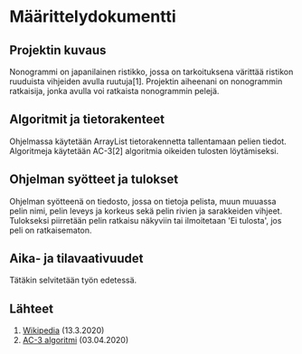 #  Määrittelydokumentti

## Projektin kuvaus

 Nonogrammi on japanilainen ristikko, jossa on tarkoituksena värittää ristikon ruuduista vihjeiden avulla ruutuja[1]. Projektin aiheenani on nonogrammin ratkaisija, jonka avulla voi ratkaista nonogrammin pelejä.


## Algoritmit ja tietorakenteet

Ohjelmassa käytetään ArrayList tietorakennetta tallentamaan pelien tiedot.
Algoritmeja käytetään AC-3[2] algoritmia oikeiden tulosten löytämiseksi.


## Ohjelman syötteet ja tulokset

Ohjelman syötteenä on tiedosto, jossa on tietoja pelista, muun muuassa pelin nimi, pelin leveys ja korkeus sekä pelin rivien ja sarakkeiden vihjeet. Tulokseksi piirretään pelin ratkaisu näkyviin tai ilmoitetaan 'Ei tulosta', jos peli on ratkaisematon.


## Aika- ja tilavaativuudet

Tätäkin selvitetään työn edetessä.


## Lähteet
1. [Wikipedia](https://fi.wikipedia.org/wiki/Japanilainen_ristikko) (13.3.2020)
2. [AC-3 algoritmi](https://en.wikipedia.org/wiki/AC-3_algorithm) (03.04.2020)